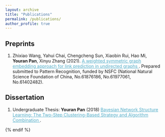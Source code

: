 ```yaml
---
layout: archive
title: "Publications"
permalink: /publications/
author_profile: true
---
```


## Preprints

1. Zhixiao Wang, Yahui Chai, Chengcheng Sun, Xiaobin Rui, Hao Mi, **Youran Pan**, Xinyu Zhang (2021). <A href="https://github.com/YRPan1999/YRPan1999.github.io/publications/A_Weighted_Symmetric_Graph_Embedding_Approach_for_Link_Prediction_in_Undirected_Graphs.pdf" style="color: #52adc8; text-decoration=underline"> A weighted symmetric graph embedding approach for link prediction in undirected graphs </A>. Prepared submitted to Pattern Recognition, funded by NSFC (National Natural Science Foundation of China, No.61876186, No.61977061, No.61402482).


## Dissertation

1. Undergraduate Thesis: **Youran Pan** (2018) <A href="https://zhangyk8.github.io/publications/Thesis.pdf" style="color: #52adc8; text-decoration=underline"> Bayesian Network Structure Learning: The Two-Step Clustering-Based Strategy and Algorithm Combination </A>.



{% endif %}
